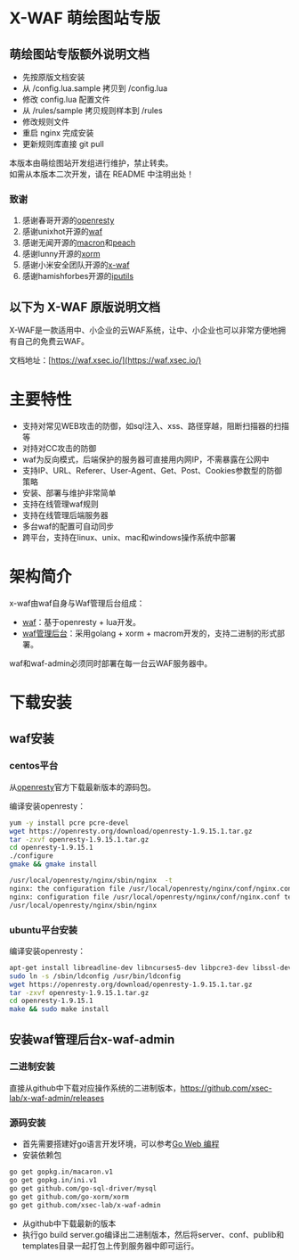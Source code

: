 # X-WAF 萌绘图站专版

## 萌绘图站专版额外说明文档

* 先按原版文档安装
* 从 /config.lua.sample 拷贝到 /config.lua
* 修改 config.lua 配置文件
* 从 /rules/sample 拷贝规则样本到 /rules
* 修改规则文件
* 重启 nginx 完成安装
* 更新规则库直接 git pull

本版本由萌绘图站开发组进行维护，禁止转卖。    
如需从本版本二次开发，请在 README 中注明出处！

### 致谢

1. 感谢春哥开源的[openresty](https://openresty.org)
1. 感谢unixhot开源的[waf](https://github.com/unixhot/waf)
1. 感谢无闻开源的[macron](https://go-macaron.com/)和[peach](https://peachdocs.org/)
1. 感谢lunny开源的[xorm](https://github.com/go-xorm/xorm)
1. 感谢小米安全团队开源的[x-waf](https://waf.xsec.io/)
1. 感谢hamishforbes开源的[iputils](https://github.com/hamishforbes/lua-resty-iputils)


## 以下为 X-WAF 原版说明文档

X-WAF是一款适用中、小企业的云WAF系统，让中、小企业也可以非常方便地拥有自己的免费云WAF。

文档地址：[https://waf.xsec.io/](https://waf.xsec.io/)

# 主要特性

- 支持对常见WEB攻击的防御，如sql注入、xss、路径穿越，阻断扫描器的扫描等
- 对持对CC攻击的防御
- waf为反向模式，后端保护的服务器可直接用内网IP，不需暴露在公网中
- 支持IP、URL、Referer、User-Agent、Get、Post、Cookies参数型的防御策略
- 安装、部署与维护非常简单
- 支持在线管理waf规则
- 支持在线管理后端服务器
- 多台waf的配置可自动同步
- 跨平台，支持在linux、unix、mac和windows操作系统中部署

# 架构简介
x-waf由waf自身与Waf管理后台组成：

- [waf](https://github.com/xsec-lab/x-waf)：基于openresty + lua开发。
- [waf管理后台](https://github.com/xsec-lab/x-waf-admin)：采用golang + xorm + macrom开发的，支持二进制的形式部署。

waf和waf-admin必须同时部署在每一台云WAF服务器中。

# 下载安装
## waf安装
### centos平台

从[openresty](http://openresty.org/en/download.html)官方下载最新版本的源码包。

编译安装openresty：

```bash
yum -y install pcre pcre-devel
wget https://openresty.org/download/openresty-1.9.15.1.tar.gz
tar -zxvf openresty-1.9.15.1.tar.gz 
cd openresty-1.9.15.1
./configure 
gmake && gmake install

/usr/local/openresty/nginx/sbin/nginx  -t
nginx: the configuration file /usr/local/openresty/nginx/conf/nginx.conf syntax is ok
nginx: configuration file /usr/local/openresty/nginx/conf/nginx.conf test is successful
/usr/local/openresty/nginx/sbin/nginx 
```

### ubuntu平台安装

编译安装openresty：

```bash
apt-get install libreadline-dev libncurses5-dev libpcre3-dev libssl-dev perl make build-essential
sudo ln -s /sbin/ldconfig /usr/bin/ldconfig
wget https://openresty.org/download/openresty-1.9.15.1.tar.gz
tar -zxvf openresty-1.9.15.1.tar.gz
cd openresty-1.9.15.1
make && sudo make install
```

## 安装waf管理后台x-waf-admin

### 二进制安装

直接从github中下载对应操作系统的二进制版本，https://github.com/xsec-lab/x-waf-admin/releases

### 源码安装

*  首先需要搭建好go语言开发环境，可以参考[Go Web 编程](https://github.com/astaxie/build-web-application-with-golang/blob/master/zh/01.1.md)
* 安装依赖包

```bash
go get gopkg.in/macaron.v1
go get gopkg.in/ini.v1
go get github.com/go-sql-driver/mysql
go get github.com/go-xorm/xorm
go get github.com/xsec-lab/x-waf-admin
```
* 从github中下载最新的版本
* 执行go build server.go编译出二进制版本，然后将server、conf、publib和templates目录一起打包上传到服务器中即可运行。


